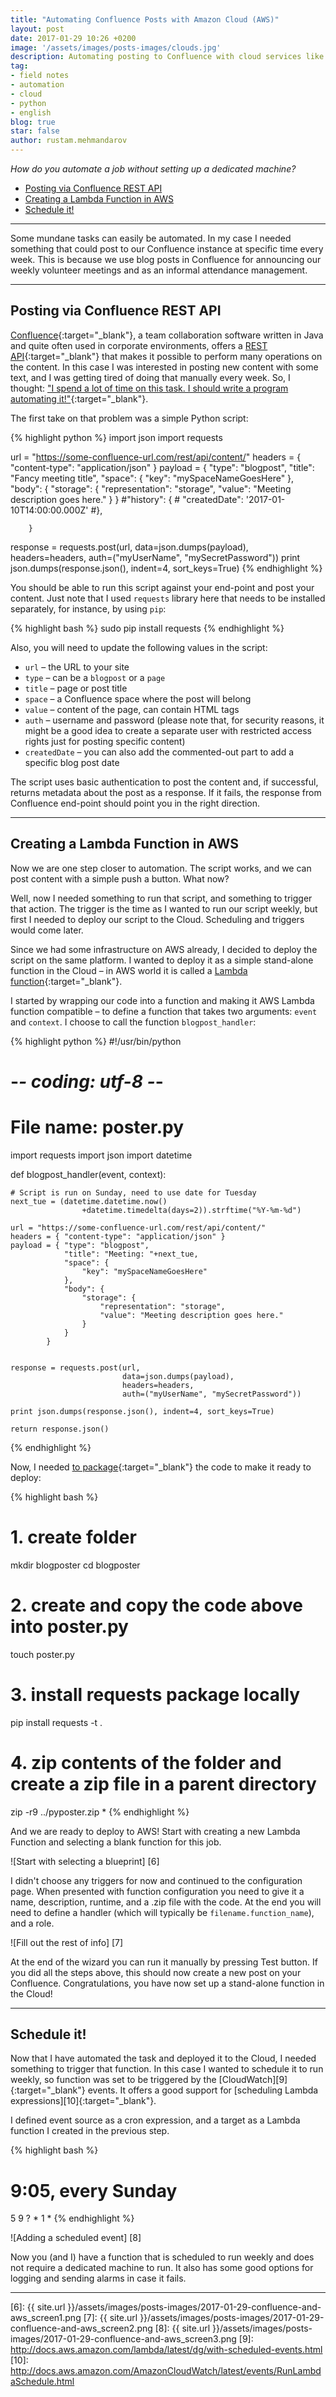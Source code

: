 ```yaml
---
title: "Automating Confluence Posts with Amazon Cloud (AWS)"
layout: post
date: 2017-01-29 10:26 +0200
image: '/assets/images/posts-images/clouds.jpg'
description: Automating posting to Confluence with cloud services like Amazon Web Services (AWS).
tag:
- field notes
- automation
- cloud
- python
- english
blog: true
star: false
author: rustam.mehmandarov
---
```


_How do you automate a job without setting up a dedicated machine?_

- [Posting via Confluence REST API](#posting-via-confluence-rest-api)
- [Creating a Lambda Function in AWS](#creating-a-lambda-function-in-aws)
- [Schedule it!](#schedule-it)


---

Some mundane tasks can easily be automated. In my case I needed something that could post to our Confluence instance at specific time every week. This is because  we use blog posts in Confluence for announcing our weekly volunteer meetings and as an informal attendance management.

---

## Posting via Confluence REST API

[Confluence][1]{:target="_blank"}, a team collaboration software written in Java and quite often used in corporate environments, offers a [REST API][2]{:target="_blank"} that makes it possible to perform many operations on the content. In this case I was interested in posting new content with some text, and I was getting tired of doing that manually every week. So, I thought: ["I spend a lot of time on this task. I should write a program automating it!"][3]{:target="_blank"}. 

The first take on that problem was a simple Python script:

{% highlight python %}
import json
import requests

url = "https://some-confluence-url.com/rest/api/content/"
headers = { "content-type": "application/json" }
payload = { "type": "blogpost",
            "title": "Fancy meeting title",
            "space": {
                "key": "mySpaceNameGoesHere"
            },
            "body": {
                "storage": {
                    "representation": "storage",
                    "value": "Meeting description goes here."
                }
            }
            #"history": {
            #    "createdDate": '2017-01-10T14:00:00.000Z'
            #},

        }

response = requests.post(url, 
                         data=json.dumps(payload), 
                         headers=headers, 
                         auth=("myUserName", "mySecretPassword"))
print json.dumps(response.json(), indent=4, sort_keys=True)
{% endhighlight %}

You should be able to run this script against your end-point and post your content. Just note that I used ```requests``` library here that needs to be installed separately, for instance, by using ```pip```:

{% highlight bash %}
sudo pip install requests
{% endhighlight %}

Also, you will need to update the following values in the script:
* ```url``` – the URL to your site
* ```type``` – can be a ```blogpost``` or a ```page```
* ```title``` – page or post title
* ```space``` – a Confluence space where the post will belong
* ```value``` – content of the page, can contain HTML tags
* ```auth``` – username and password (please note that, for security reasons, it might be a good idea to create a separate user with restricted access rights just for posting specific content)
* ```createdDate``` – you can also add the commented-out part to add a specific blog post date

The script uses basic authentication to post the content and, if successful, returns metadata about the post as a response. If it fails, the response from Confluence end-point should point you in the right direction.

---

## Creating a Lambda Function in AWS

Now we are one step closer to automation. The script works, and we can post content with a simple push a button. What now?

Well, now I needed something to run that script, and something to trigger that action. The trigger is the time as I wanted to run our script weekly, but first I needed to deploy our script to the Cloud. Scheduling and triggers would come later.

Since we had some infrastructure on AWS already, I decided to deploy the script on the same platform. I wanted to deploy it as a simple stand-alone function in the Cloud – in AWS world it is called a [Lambda function][4]{:target="_blank"}.

I started by wrapping our code into a function and making it AWS Lambda function compatible – to define a function that takes two arguments: ```event``` and ```context```. I choose to call the function ```blogpost_handler```:

{% highlight python %}
#!/usr/bin/python
# -*- coding: utf-8 -*-

# File name: poster.py

import requests
import json
import datetime

def blogpost_handler(event, context): 

    # Script is run on Sunday, need to use date for Tuesday
    next_tue = (datetime.datetime.now()
                    +datetime.timedelta(days=2)).strftime("%Y-%m-%d")

    url = "https://some-confluence-url.com/rest/api/content/"
    headers = { "content-type": "application/json" }
    payload = { "type": "blogpost",
                "title": "Meeting: "+next_tue,
                "space": {
                    "key": "mySpaceNameGoesHere"
                },
                "body": {
                    "storage": {
                        "representation": "storage",
                        "value": "Meeting description goes here."
                    }
                }
            }

    
    response = requests.post(url, 
                             data=json.dumps(payload), 
                             headers=headers, 
                             auth=("myUserName", "mySecretPassword"))
    
    print json.dumps(response.json(), indent=4, sort_keys=True)

    return response.json()
{% endhighlight %}

Now, I needed [to package][5]{:target="_blank"} the code to make it ready to deploy:

{% highlight bash %}
# 1. create folder
mkdir blogposter
cd blogposter

# 2. create and copy the code above into poster.py
touch poster.py

# 3. install requests package locally
pip install requests -t .

# 4. zip contents of the folder and create a zip file in a parent directory
zip -r9 ../pyposter.zip *
{% endhighlight %}

And we are ready to deploy to AWS! Start with creating a new Lambda Function and selecting a blank function for this job.

![Start with selecting a blueprint] [6]

I didn't choose any triggers for now and continued to the configuration page. When presented with function configuration you need to give it a name, description, runtime, and a .zip file with the code. At the end you will need to define a handler (which will typically be ```filename.function_name```), and a role.

![Fill out the rest of info] [7]

At the end of the wizard you can run it manually by pressing Test button. If you did all the steps above, this should now create a new post on your Confluence. Congratulations, you have now set up a stand-alone function in the Cloud!

---

## Schedule it!

Now that I have automated the task and deployed it to the Cloud, I needed something to trigger that function. In this case I wanted to schedule it to run weekly, so function was set to be triggered by the [CloudWatch][9]{:target="_blank"} events. It offers a good support for [scheduling Lambda expressions][10]{:target="_blank"}.

I defined event source as a cron expression, and a target as a Lambda function I created in the previous step.

{% highlight bash %}
# 9:05, every Sunday
5 9 ? * 1 *
{% endhighlight %}

![Adding a scheduled event] [8]

Now you (and I) have a function that is scheduled to run weekly and does not require a dedicated machine to run. It also has some good options for logging and sending alarms in case it fails.

---


[1]:  https://en.wikipedia.org/wiki/Confluence_(software)
[2]:  https://developer.atlassian.com/confdev/confluence-server-rest-api/confluence-rest-api-examples
[3]:  https://xkcd.com/1319/
[4]:  http://docs.aws.amazon.com/lambda/latest/dg/welcome.html
[5]:  http://docs.aws.amazon.com/lambda/latest/dg/lambda-python-how-to-create-deployment-package.html
[6]:  {{ site.url }}/assets/images/posts-images/2017-01-29-confluence-and-aws_screen1.png
[7]:  {{ site.url }}/assets/images/posts-images/2017-01-29-confluence-and-aws_screen2.png
[8]:  {{ site.url }}/assets/images/posts-images/2017-01-29-confluence-and-aws_screen3.png
[9]:  http://docs.aws.amazon.com/lambda/latest/dg/with-scheduled-events.html
[10]: http://docs.aws.amazon.com/AmazonCloudWatch/latest/events/RunLambdaSchedule.html




